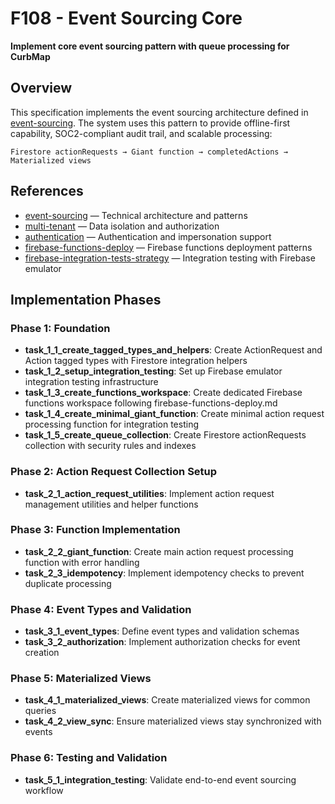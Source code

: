 # F108 - Event Sourcing Core

**Implement core event sourcing pattern with queue processing for CurbMap**

## Overview

This specification implements the event sourcing architecture defined in [event-sourcing]. The
system uses this pattern to provide offline-first capability, SOC2-compliant audit trail, and scalable processing:

    Firestore actionRequests → Giant function → completedActions → Materialized views

## References

- [event-sourcing] — Technical architecture and patterns
- [multi-tenant] — Data isolation and authorization
- [authentication] — Authentication and impersonation support
- [firebase-functions-deploy] — Firebase functions deployment patterns
- [firebase-integration-tests-strategy] — Integration testing with Firebase emulator

## Implementation Phases

### Phase 1: Foundation

- **task_1_1_create_tagged_types_and_helpers**: Create ActionRequest and Action tagged types with Firestore
  integration helpers
- **task_1_2_setup_integration_testing**: Set up Firebase emulator integration testing infrastructure
- **task_1_3_create_functions_workspace**: Create dedicated Firebase functions workspace following
  firebase-functions-deploy.md
- **task_1_4_create_minimal_giant_function**: Create minimal action request processing function for integration testing
- **task_1_5_create_queue_collection**: Create Firestore actionRequests collection with security rules and indexes

### Phase 2: Action Request Collection Setup

- **task_2_1_action_request_utilities**: Implement action request management utilities and helper functions

### Phase 3: Function Implementation

- **task_2_2_giant_function**: Create main action request processing function with error handling
- **task_2_3_idempotency**: Implement idempotency checks to prevent duplicate processing

### Phase 4: Event Types and Validation

- **task_3_1_event_types**: Define event types and validation schemas
- **task_3_2_authorization**: Implement authorization checks for event creation

### Phase 5: Materialized Views

- **task_4_1_materialized_views**: Create materialized views for common queries
- **task_4_2_view_sync**: Ensure materialized views stay synchronized with events

### Phase 6: Testing and Validation

- **task_5_1_integration_testing**: Validate end-to-end event sourcing workflow

[authentication]: ../../docs/architecture/authentication.md
[event-sourcing]: ../../docs/architecture/event-sourcing.md
[multi-tenant]: ../../docs/architecture/multi-tenant.md
[firebase-functions-deploy]: ../../docs/runbooks/firebase-functions-deploy.md
[firebase-integration-tests-strategy]: ../../docs/runbooks/firebase-integration-tests-strategy.md
